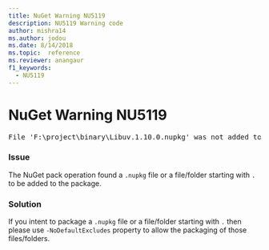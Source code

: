 ```yaml
---
title: NuGet Warning NU5119
description: NU5119 Warning code
author: mishra14
ms.author: jodou
ms.date: 8/14/2018
ms.topic:  reference
ms.reviewer: anangaur
f1_keywords: 
  - NU5119
---
```


# NuGet Warning NU5119
<pre>File 'F:\project\binary\Libuv.1.10.0.nupkg' was not added to the package. Files and folders starting with '.' or ending with '.nupkg' are excluded by default. To include this file, use -NoDefaultExcludes from the commandline</pre>

### Issue

The NuGet pack operation found a `.nupkg` file or a file/folder starting with `.` to be added to the package.


### Solution

If you intent to package a `.nupkg` file or a file/folder starting with `.` then please use `-NoDefaultExcludes` property to allow the packaging of those files/folders.

